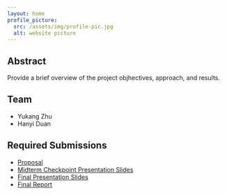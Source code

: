 ```yaml
---
layout: home
profile_picture:
  src: /assets/img/profile-pic.jpg
  alt: website picture
---
```



## Abstract

Provide a brief overview of the project objhectives, approach, and results.

## Team

* Yukang Zhu 
* Hanyi Duan

## Required Submissions

* [Proposal](proposal)
* [Midterm Checkpoint Presentation Slides](http://)
* [Final Presentation Slides](http://)
* [Final Report](report)

